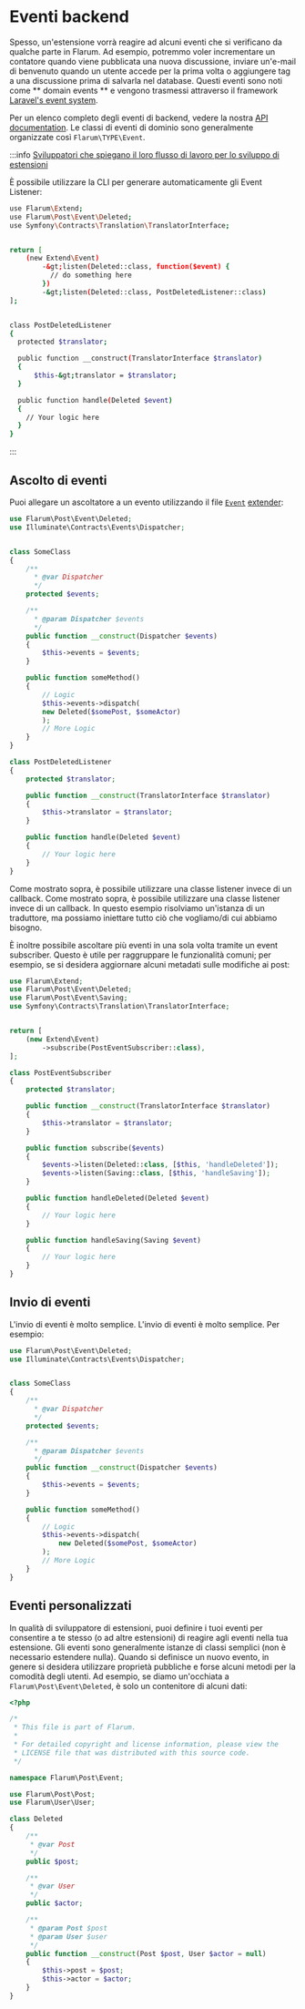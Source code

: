 # Eventi backend

Spesso, un'estensione vorrà reagire ad alcuni eventi che si verificano da qualche parte in Flarum. Ad esempio, potremmo voler incrementare un contatore quando viene pubblicata una nuova discussione, inviare un'e-mail di benvenuto quando un utente accede per la prima volta o aggiungere tag a una discussione prima di salvarla nel database. Questi eventi sono noti come \*\* domain events \*\* e vengono trasmessi attraverso il framework [Laravel's event system](https://laravel.com/docs/6.x/events).

Per un elenco completo degli eventi di backend, vedere la nostra [API documentation](https://api.docs.flarum.org/php/master/search.html?search=Event). Le classi di eventi di dominio sono generalmente organizzate così `Flarum\TYPE\Event`.

:::info [Sviluppatori che spiegano il loro flusso di lavoro per lo sviluppo di estensioni](https://github.com/flarum/cli)

È possibile utilizzare la CLI per generare automaticamente gli Event Listener:

```bash
use Flarum\Extend;
use Flarum\Post\Event\Deleted;
use Symfony\Contracts\Translation\TranslatorInterface;


return [
    (new Extend\Event)
        -&gt;listen(Deleted::class, function($event) {
          // do something here
        })
        -&gt;listen(Deleted::class, PostDeletedListener::class)
];


class PostDeletedListener
{
  protected $translator;

  public function __construct(TranslatorInterface $translator)
  {
      $this-&gt;translator = $translator;
  }

  public function handle(Deleted $event)
  {
    // Your logic here
  }
}
```

:::

## Ascolto di eventi

Puoi allegare un ascoltatore a un evento utilizzando il file [`Event`](https://api.docs.flarum.org/php/master/flarum/extend/event) [extender](start.md#extenders):

```php
use Flarum\Post\Event\Deleted;
use Illuminate\Contracts\Events\Dispatcher;


class SomeClass
{
    /**
      * @var Dispatcher
      */
    protected $events;

    /**
      * @param Dispatcher $events
      */
    public function __construct(Dispatcher $events)
    {
        $this->events = $events;
    }

    public function someMethod()
    {
        // Logic
        $this->events->dispatch(
        new Deleted($somePost, $someActor)
        );
        // More Logic
    }
}
```

```php
class PostDeletedListener
{
    protected $translator;

    public function __construct(TranslatorInterface $translator)
    {
        $this->translator = $translator;
    }

    public function handle(Deleted $event)
    {
        // Your logic here
    }
}
```

Come mostrato sopra, è possibile utilizzare una classe listener invece di un callback. Come mostrato sopra, è possibile utilizzare una classe listener invece di un callback. In questo esempio risolviamo un'istanza di un traduttore, ma possiamo iniettare tutto ciò che vogliamo/di cui abbiamo bisogno.

È inoltre possibile ascoltare più eventi in una sola volta tramite un event subscriber. Questo è utile per raggruppare le funzionalità comuni; per esempio, se si desidera aggiornare alcuni metadati sulle modifiche ai post:

```php
use Flarum\Extend;
use Flarum\Post\Event\Deleted;
use Flarum\Post\Event\Saving;
use Symfony\Contracts\Translation\TranslatorInterface;


return [
    (new Extend\Event)
        ->subscribe(PostEventSubscriber::class),
];
```

```php
class PostEventSubscriber
{
    protected $translator;

    public function __construct(TranslatorInterface $translator)
    {
        $this->translator = $translator;
    }

    public function subscribe($events)
    {
        $events->listen(Deleted::class, [$this, 'handleDeleted']);
        $events->listen(Saving::class, [$this, 'handleSaving']);
    }

    public function handleDeleted(Deleted $event)
    {
        // Your logic here
    }

    public function handleSaving(Saving $event)
    {
        // Your logic here
    }
}
```

## Invio di eventi

L'invio di eventi è molto semplice. L'invio di eventi è molto semplice. Per esempio:

```php
use Flarum\Post\Event\Deleted;
use Illuminate\Contracts\Events\Dispatcher;


class SomeClass
{
    /**
      * @var Dispatcher
      */
    protected $events;

    /**
      * @param Dispatcher $events
      */
    public function __construct(Dispatcher $events)
    {
        $this->events = $events;
    }

    public function someMethod()
    {
        // Logic
        $this->events->dispatch(
            new Deleted($somePost, $someActor)
        );
        // More Logic
    }
}
```

## Eventi personalizzati

In qualità di sviluppatore di estensioni, puoi definire i tuoi eventi per consentire a te stesso (o ad altre estensioni) di reagire agli eventi nella tua estensione.
Gli eventi sono generalmente istanze di classi semplici (non è necessario estendere nulla). Quando si definisce un nuovo evento, in genere si desidera utilizzare proprietà pubbliche e forse alcuni metodi per la comodità degli utenti.
Ad esempio, se diamo un'occhiata a `Flarum\Post\Event\Deleted`, è solo un contenitore di alcuni dati:

```php
<?php

/*
 * This file is part of Flarum.
 *
 * For detailed copyright and license information, please view the
 * LICENSE file that was distributed with this source code.
 */

namespace Flarum\Post\Event;

use Flarum\Post\Post;
use Flarum\User\User;

class Deleted
{
    /**
     * @var Post
     */
    public $post;

    /**
     * @var User
     */
    public $actor;

    /**
     * @param Post $post
     * @param User $user
     */
    public function __construct(Post $post, User $actor = null)
    {
        $this->post = $post;
        $this->actor = $actor;
    }
}
```
